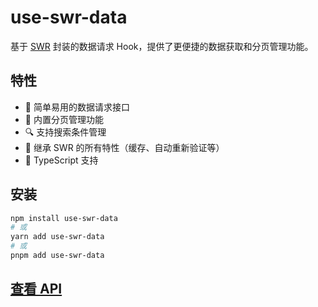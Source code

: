 # use-swr-data

基于 [SWR](https://swr.vercel.app/) 封装的数据请求 Hook，提供了更便捷的数据获取和分页管理功能。

## 特性

- 🚀 简单易用的数据请求接口
- 📑 内置分页管理功能
- 🔍 支持搜索条件管理
- 💫 继承 SWR 的所有特性（缓存、自动重新验证等）
- 🎯 TypeScript 支持

## 安装

```bash
npm install use-swr-data
# 或
yarn add use-swr-data
# 或
pnpm add use-swr-data
```

## [查看 API](https://github.com/wanpan11/react-library/tree/main/packages/useSwrData)
